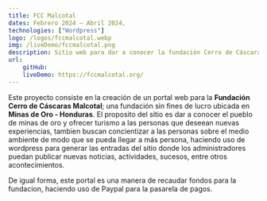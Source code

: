 ```yaml
---
title: FCC Malcotal
dates: Febrero 2024 — Abril 2024,
technologies: ["Wordpress"]
logo: /logos/fccmalcotal.webp
img: /liveDemo/fccmalcotal.png
description: Sitio web para dar a conocer la fundación Cerro de Cáscaras Malcotal (FCCMalcotal) y sus proyectos. El sitio incluye un blog, galería de fotos, y un sistema de donaciones.
url:
    gitHub: 
    liveDemo: https://fccmalcotal.org/
---
```


Este proyecto consiste en la creación de un portal web para la **Fundación Cerro de Cáscaras Malcotal**; una fundación sin fines de lucro ubicada en **Minas de Oro - Honduras**. El proposito del sitio es dar a conocer el pueblo de minas de oro y ofrecer turismo a las personas que deseean nuevas experiencias, tambien buscan concientizar a las personas sobre el medio ambiente de modo que se pueda llegar a más persona, haciendo uso de wordpress para generar las entradas del sitio donde los administradores puedan publicar nuevas noticias, actividades, sucesos, entre otros acontecimientos. 

De igual forma, este portal es una manera de recaudar fondos para la fundacion, haciendo uso de Paypal para la pasarela de pagos.
